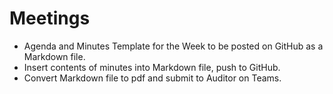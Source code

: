 # Meetings
- Agenda and Minutes Template for the Week to be posted on GitHub as a Markdown file.
- Insert contents of minutes into Markdown file, push to GitHub.
- Convert Markdown file to pdf and submit to Auditor on Teams.